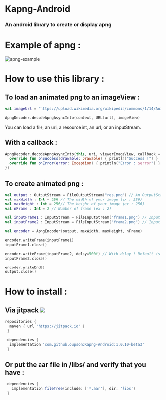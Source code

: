 # Kapng-Android 
### An android library to create or display apng

# Example of apng :

![apng-example](https://upload.wikimedia.org/wikipedia/commons/1/14/Animated_PNG_example_bouncing_beach_ball.png)

# How to use this library :

## To load an animated png to an imageView : 
```kotlin
val imageUrl = "https://upload.wikimedia.org/wikipedia/commons/1/14/Animated_PNG_example_bouncing_beach_ball.png"

ApngDecoder.decodeApngAsyncInto(context, URL(url), imageView)
```

You can load a file, an uri, a resource int, an url, or an inputStream.

## With a callback :
```kotlin
ApngDecoder.decodeApngAsyncInto(this, uri, viewerImageView, callback = object : ApngDecoder.Callback {
  override fun onSuccess(drawable: Drawable) { println("Success !") }
  override fun onError(error: Exception) { println("Error : $error") }
})
```

## To create animated png :

```kotlin
val output : OutputStream = FileOutputStream("res.png") // An OutputStream (ex : a FileOutputStream)
val maxWidth : Int = 256 // The width of your image (ex : 256)
val maxHeight : Int = 256// The height of your image (ex : 256)
val nFrame : Int = 2 // Number of frame (ex : 2)

val inputFrame1 : InputStream = FileInputStream("frame1.png") // Input stream of your frame 1 (ex : a FileInputStream)
val inputFrame2 : InputStream = FileInputStream("frame2.png") // Input stream of your frame 2 (ex : a FileInputStream)

val encoder = ApngEncoder(output, maxWidth, maxHeight, nFrame)

encoder.writeFrame(inputFrame1)
inputFrame1.close()

encoder.writeFrame(inputFrame2, delay=500f) // With delay ! Default is 1000ms
inputFrame2.close()

encoder.writeEnd()
output.close()
```

# How to install :
## Via jitpack   [![](https://jitpack.io/v/oupson/Kapng-Android.svg)](https://jitpack.io/#oupson/Kapng-Android)
```gradle
repositories {
  maven { url "https://jitpack.io" }
 }
 
 dependencies {
  implementation 'com.github.oupson:Kapng-Android:1.0.10-beta3'
 }
 ```
 
 ## Or put the aar file in /libs/ and verify that you have :
 ```gradle
  dependencies {
    implementation fileTree(include: ['*.aar'], dir: 'libs')
  }
